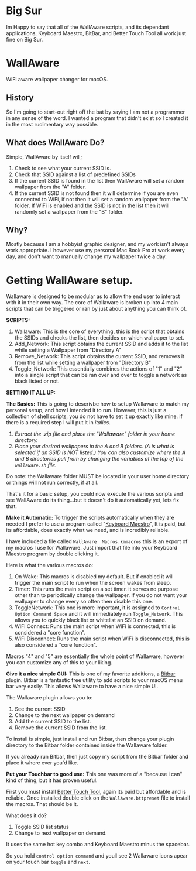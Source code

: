 # Big Sur
Im Happy to say that all of the WallAware scripts, and its dependant applications, Keyboard Maestro, BitBar, and Better Touch Tool all work just fine on Big Sur. 

# WallAware
WiFi aware wallpaper changer for macOS. 
## History
So I'm going to start-out right off the bat by saying I am not a programmer in any sense of the word. I wanted a program that didn't exist so I created it in the most rudimentary way possible. 
## What does WallAware Do?
Simple, WallAware by itself will;
1. Check to see what your current SSID is.
2. Check that SSID against a list of predefined SSIDs
3. If the current SSID is found in the list then WallAware will set a random wallpaper from the "A" folder.
4. If the current SSID is not found then it will determine if you are even connected to WiFi, if not then it will set a random wallpaper from the "A" folder. If WiFi is enabled and the SSID is not in the list then it will randomly set a wallpaper from the "B" folder. 
## Why?
Mostly because I am a hobbyist graphic designer, and my work isn't always work appropriate. I however use my personal Mac Book Pro at work every day, and don't want to manually change my wallpaper twice a day. 

# Getting WallAware setup.

Wallaware is designed to be modular as to allow the end user to interact with it in their own way. The core of Wallaware is broken up into 4 main scripts that can be triggered or ran by just about anything you can think of. 

**SCRIPTS:**
1. Wallaware: This is the core of everything, this is the script that obtains the SSIDs and checks the list, then decides on which wallpaper to set. 
2. Add_Network: This script obtains the current SSID and adds it to the list while setting a Wallpaper from "Directory A"
3. Remove_Network: This script obtains the current SSID, and removes it from the list while setting a wallpaper from "Directory B"
4. Toggle_Network: This essentially combines the actions of "1" and "2" into a single script that can be ran over and over to toggle a network as black listed or not. 

**SETTING IT ALL UP:**

**The Basics:**
This is going to descrivbe how to setup Wallaware to match my personal setup, and how I intended it to run. However, this is just a collection of shell scripts, you do not have to set it up exactly like mine. if there is a required step I will put it in *italics*.

1. *Extract the .zip file and place the "Wallaware" folder in your home directory.* 
2. *Place your desired wallpapers in the A and B folders. (A is what is selected if an SSID is NOT listed.) You can also customize where the A and B directories pull from by changing the variables at the top of the `wallaware.sh` file.* 

Do note: the Wallaware folder MUST be located in your user home directory or things will not run correctly, if at all. 

That's it for a basic setup, you could now execute the various scripts and see WallAware do its thing...but it doesn't do it automatically yet, lets fix that. 

**Make it Automatic:**
To trigger the scripts automatically when they are needed I prefer to use a program called "[Keyboard Maestro](https://www.keyboardmaestro.com/main/#Overview)", It is paid, but its affordable, does exactly what we need, and is incredibly reliable. 

I have included a file called `WallAware  Macros.kmmacros` this is an export of my macros I use for Wallaware. Just import that file into your Keyboard Maestro program by double clicking it. 

Here is what the various macros do:
1. On Wake: This macros is disabled my default. But if enabled it will trigger the main script to run when the screen wakes from sleep. 
2. Timer: This runs the main script on a set timer. it serves no purpose other than to periodically change the wallpaper. if you do not want your wallpaper to change every so often then disable this one. 
3. ToggleNetwork: This one is more important, it is assigned to `Control Option Command Space` and it will immediately run `Toggle_Network`. This allows you to quickly black list or whitelist an SSID on demand. 
4. WiFi Connect: Runs the main script when WiFi is connected, this is considered a "core function". 
5. WiFi Disconnect: Runs the main script when WiFi is disconnected, this is also considered a "core function". 

Macros "4" and "5" are essentially the whole point of Wallaware, however you can customize any of this to your liking. 

**Give it a nice simple GUI:**
This is one of my favorite additions, a [Bitbar](https://github.com/matryer/bitbar) plugin. Bitbar is a fantastic free utility to add scripts to your macOS menu bar very easily. This allows Wallaware to have a nice simple UI. 

The Wallaware plugin allows you to:
1. See the current SSID
2. Change to the next wallpaper on demand
3. Add the current SSID to the list.
4. Remove the current SSID from the list. 

To install is simple, just install and run Bitbar, then change your plugin directory to the Bitbar folder contained inside the Wallaware folder. 

If you already run Bitbar, then just copy my script from the Bitbar folder and place it where ever you'd like. 

**Put your Touchbar to good use:**
This one was more of  a "because i can" kind of thing, but it has proven useful. 

First you must install [Better Touch Tool](https://folivora.ai/), again its paid but affordable and is reliable. Once installed double click on the `WallAware.bttpreset` file to install the macros. That should be it.

What does it do?

1. Toggle SSID list status
2. Change to next wallpaper on demand.

It uses the same hot key combo and Keyboard Maestro minus the spacebar. 

So you hold `control option command` and youll see 2 Wallaware icons apear on your touch bar `toggle` and `next`. 
